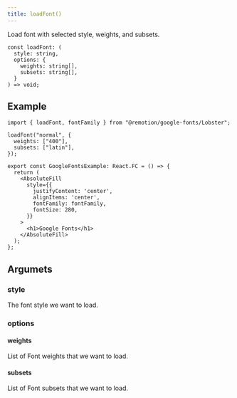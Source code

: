 ```yaml
---
title: loadFont()
---
```


Load font with selected style, weights, and subsets.

```tsx
const loadFont: (
  style: string,
  options: {
    weights: string[],
    subsets: string[],
  }
) => void;
```

## Example

```tsx
import { loadFont, fontFamily } from "@remotion/google-fonts/Lobster";

loadFont("normal", {
  weights: ["400"],
  subsets: ["latin"],
});

export const GoogleFontsExample: React.FC = () => {
  return (
    <AbsoluteFill
      style={{
        justifyContent: 'center',
        alignItems: 'center',
        fontFamily: fontFamily,
        fontSize: 280,
      }}
    >
      <h1>Google Fonts</h1>
    </AbsoluteFill>
  );
};
```

## Argumets

### style

The font style we want to load.

### options

#### weights

List of Font weights that we want to load.

#### subsets

List of Font subsets that we want to load.